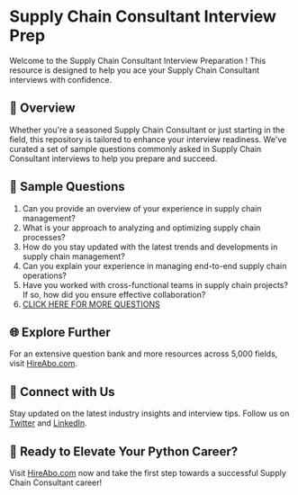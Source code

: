 # Supply Chain Consultant Interview Prep

Welcome to the Supply Chain Consultant Interview Preparation ! This resource is designed to help you ace your Supply Chain Consultant interviews with confidence.

## 🚀 Overview

Whether you're a seasoned Supply Chain Consultant or just starting in the field, this repository is tailored to enhance your interview readiness. We've curated a set of sample questions commonly asked in Supply Chain Consultant interviews to help you prepare and succeed.

## 📝 Sample Questions

1. Can you provide an overview of your experience in supply chain management?
2. What is your approach to analyzing and optimizing supply chain processes?
3. How do you stay updated with the latest trends and developments in supply chain management?
4. Can you explain your experience in managing end-to-end supply chain operations?
5. Have you worked with cross-functional teams in supply chain projects? If so, how did you ensure effective collaboration?
6. [CLICK HERE FOR MORE QUESTIONS](https://hireabo.com/job/23_1_11/Supply%20Chain%20Consultant)

## 🌐 Explore Further

For an extensive question bank and more resources across 5,000 fields, visit [HireAbo.com](https://www.hireabo.com).

## 📱 Connect with Us

Stay updated on the latest industry insights and interview tips. Follow us on [Twitter](https://twitter.com/hireabo) and [LinkedIn](https://www.linkedin.com/in/hire-abo-3609972a8/).

## 🚀 Ready to Elevate Your Python Career?

Visit [HireAbo.com](https://www.hireabo.com) now and take the first step towards a successful Supply Chain Consultant career!